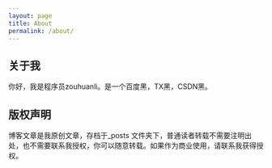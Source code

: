 ```yaml
---
layout: page
title: About
permalink: /about/
---
```


## 关于我
你好，我是程序员zouhuanli。是一个百度黑，TX黑，CSDN黑。

## 版权声明

博客文章是我原创文章，存档于_posts 文件夹下，普通读者转载不需要注明出处，也不需要联系我授权，你可以随意转载。如果作为商业使用，请联系我获得授权。
